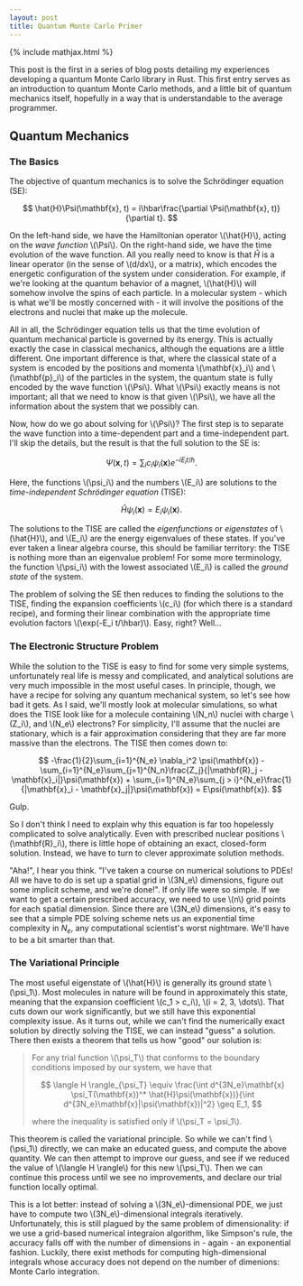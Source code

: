 ```yaml
---
layout: post
title: Quantum Monte Carlo Primer
---
```

{% include mathjax.html %}

This post is the first in a series of blog posts detailing my experiences developing a quantum Monte Carlo library in Rust. This first entry serves as an introduction to quantum Monte Carlo methods, and a little bit of quantum mechanics itself, hopefully in a way that is understandable to the average programmer.

## Quantum Mechanics

### The Basics

The objective of quantum mechanics is to solve the Schrödinger equation (SE):

$$
  \hat{H}\Psi(\mathbf{x}, t) = i\hbar\frac{\partial \Psi(\mathbf{x}, t)}{\partial t}.
$$

On the left-hand side, we have the Hamiltonian operator \\(\hat{H}\\), acting on the *wave function* \\(\Psi\\). On the right-hand side, we have the time evolution of the wave function. All you really need to know is that $\hat{H}$ is a linear operator (in the sense of \\(d/dx\\), or a matrix), which encodes the energetic configuration of the system under consideration. For example, if we're looking at the quantum behavior of a magnet, \\(\hat{H}\\) will somehow involve the spins of each particle. In a molecular system - which is what we'll be mostly concerned with - it will involve the positions of the electrons and nuclei that make up the molecule. 

All in all, the Schrödinger equation tells us that the time evolution of quantum mechanical particle is governed by its energy. This is actually exactly the case in classical mechanics, although the equations are a little different. One important difference is that, where the classical state of a system is encoded by the positions and momenta \\(\mathbf{x}_i\\) and \\(\mathbf{p}_i\\) of the particles in the system, the quantum state is fully encoded by the wave function \\(\Psi\\). What \\(\Psi\\) exactly means is not important; all that we need to know is that given \\(\Psi\\), we have all the information about the system that we possibly can.

Now, how do we go about solving for \\(\Psi\\)? The first step is to separate the wave function into a time-dependent part and a time-independent part. I'll skip the details, but the result is that the full solution to the SE is:

$$
  \Psi(\mathbf{x}, t) = \sum_i c_i \psi_i(\mathbf{x})e^{-iE_i t/\hbar}.
$$

Here, the functions \\(\psi_i\\) and the numbers \\(E_i\\) are solutions to the *time-independent Schrödinger equation* (TISE):

$$
  \hat{H}\psi_i(\mathbf{x}) = E_i\psi_i(\mathbf{x}).
$$

The solutions to the TISE are called the *eigenfunctions* or *eigenstates* of \\(\hat{H}\\), and \\(E_i\\) are the energy eigenvalues of these states. If you've ever taken a linear algebra course, this should be familiar territory: the TISE is nothing more than an eigenvalue problem! For some more terminology, the function \\(\psi_i\\) with the lowest associated \\(E_i\\) is called the *ground state* of the system.

The problem of solving the SE then reduces to finding the solutions to the TISE, finding the expansion coefficients \\(c_i\\) (for which there is a standard recipe), and forming their linear combination with the appropriate time evolution factors \\(\exp(-E_i t/\hbar)\\). Easy, right? Well...

### The Electronic Structure Problem

While the solution to the TISE is easy to find for some very simple systems, unfortunately real life is messy and complicated, and analytical solutions are very much impossible in the most useful cases. In principle, though, we have a recipe for solving any quantum mechanical system, so let's see how bad it gets. As I said, we'll mostly look at molecular simulations, so what does the TISE look like for a molecule containing \\(N_n\\) nuclei with charge \\(Z_i\\), and \\(N_e\\) electrons? For simplicity, I'll assume that the nuclei are stationary, which is a fair approximation considering that they are far more massive than the electrons. The TISE then comes down to:

$$
  -\frac{1}{2}\sum_{i=1}^{N_e} \nabla_i^2 \psi(\mathbf{x}) - \sum_{i=1}^{N_e}\sum_{j=1}^{N_n}\frac{Z_j}{|\mathbf{R}_j - \mathbf{x}_i|}\psi(\mathbf{x}) + \sum_{i=1}^{N_e}\sum_{j > i}^{N_e}\frac{1}{|\mathbf{x}_i - \mathbf{x}_j|}\psi(\mathbf{x}) = E\psi(\mathbf{x}).
$$

Gulp.

So I don't think I need to explain why this equation is far too hopelessly complicated to solve analytically. Even with prescribed nuclear positions \\(\mathbf{R}_i\\), there is little hope of obtaining an exact, closed-form solution. Instead, we have to turn to clever approximate solution methods.

"Aha!", I hear you think. "I've taken a course on numerical solutions to PDEs! All we have to do is set up a spatial grid in \\(3N_e\\) dimensions, figure out some implicit scheme, and we're done!". If only life were so simple. If we want to get a certain prescribed accuracy, we need to use \\(n\\) grid points for each spatial dimension. Since there are \\(3N_e\\) dimensions, it's easy to see that a simple PDE solving scheme nets us an exponential time complexity in $N_e$, any computational scientist's worst nightmare. We'll have to be a bit smarter than that.

### The Variational Principle

The most useful eigenstate of \\(\hat{H}\\) is generally its ground state \\(\psi_1\\). Most molecules in nature will be found in approximately this state, meaning that the expansion coefficient \\(c_1 > c_i\\), \\(i = 2, 3, \dots\\). That cuts down our work significantly, but we still have this exponential complexity issue. As it turns out, while we can't find the numerically exact solution by directly solving the TISE, we can instead "guess" a solution. There then exists a theorem that tells us how "good" our solution is:

> For any trial function \\(\psi_T\\) that conforms to the boundary conditions imposed by our system, we have that
>
>$$
>  \langle H \rangle_{\psi_T} \equiv \frac{\int d^{3N_e}\mathbf{x} \psi_T(\mathbf{x})^* \hat{H}\psi(\mathbf{x})}{\int d^{3N_e}\mathbf{x}|\psi(\mathbf{x})|^2} \geq E_1,
>$$
>
> where the inequality is satisfied only if \\(\psi_T = \psi_1\\). 

This theorem is called the variational principle. So while we can't find \\(\psi_1\\) directly, we can make an educated guess, and compute the above quantity. We can then attempt to improve our guess, and see if we reduced the value of \\(\langle H \rangle\\) for this new \\(\psi_T\\). Then we can continue this process until we see no improvements, and declare our trial function locally optimal. 

This is a lot better: instead of solving a \\(3N_e\\)-dimensional PDE, we just have to compute two \\(3N_e\\)-dimensional integrals iteratively. Unfortunately, this is still plagued by the same problem of dimensionality: if we use a grid-based numerical integraion algorithm, like Simpson's rule, the accuracy falls off with the number of dimensions in - again - an exponential fashion. Luckily, there exist methods for computing high-dimensional integrals whose accuracy does not depend on the number of dimenions: Monte Carlo integration.
